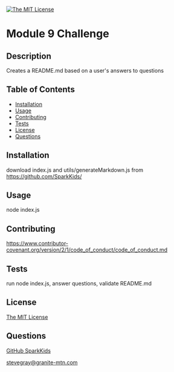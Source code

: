 
  [![The MIT License](https://img.shields.io/badge/License-MIT-yellow.svg)](https://opensource.org/licenses/MIT)


  # Module 9 Challenge 

  ## Description

  Creates a README.md based on a user's answers to questions 
    
    
  ## Table of Contents 
       
  - [Installation](#installation)
  - [Usage](#usage)
  - [Contributing](#contributing)
  - [Tests](#tests)
  - [License](#license)
  - [Questions](#questions)
      
  ## Installation
      
  download index.js and utils/generateMarkdown.js from https://github.com/SparkKids/ 
  
  ## Usage
      
  node index.js
      
      
  ## Contributing

  https://www.contributor-covenant.org/version/2/1/code_of_conduct/code_of_conduct.md

  ## Tests

  run node index.js, answer questions, validate README.md
      
    
  ## License

  [The MIT License](https://opensource.org/licenses/MIT)

 
  ## Questions

  [GitHub SparkKids](https://github.com/SparkKids)

  [stevegray@granite-mtn.com](mailto:stevegray@granite-mtn.com)



    
    
  